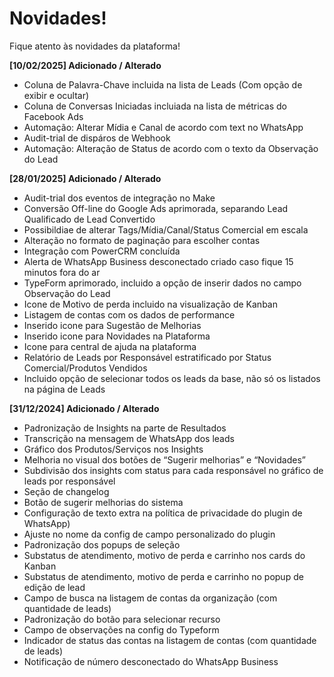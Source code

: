 # Novidades!
Fique atento às novidades da plataforma!

**[10/02/2025]
Adicionado / Alterado**

- Coluna de Palavra-Chave incluida na lista de Leads (Com opção de exibir e ocultar)
- Coluna de Conversas Iniciadas incluiada na lista de métricas do Facebook Ads
- Automação: Alterar Mídia e Canal de acordo com text no WhatsApp
- Audit-trial de dispáros de Webhook
- Automação: Alteração de Status de acordo com o texto da Observação do Lead

**[28/01/2025]
Adicionado / Alterado**

- Audit-trial dos eventos de integração no Make
- Conversão Off-line do Google Ads aprimorada, separando Lead Qualificado de Lead Convertido
- Possibildiae de alterar Tags/Mídia/Canal/Status Comercial em escala
- Alteração no formato de paginação para escolher contas
- Integração com PowerCRM concluída
- Alerta de WhatsApp Business desconectado criado caso fique 15 minutos fora do ar
- TypeForm aprimorado, incluido a opção de inserir dados no campo Observação do Lead
- Icone de Motivo de perda incluido na visualização de Kanban
- Listagem de contas com os dados de performance
- Inserido icone para Sugestão de Melhorias
- Inserido icone para Novidades na Plataforma
- Icone para central de ajuda na plataforma
- Relatório de Leads por Responsável estratificado por Status Comercial/Produtos Vendidos
- Incluido opção de selecionar todos os leads da base, não só os listados na página de Leads

**[31/12/2024]
Adicionado / Alterado**
 
- Padronização de Insights na parte de Resultados
- Transcrição na mensagem de WhatsApp dos leads
- Gráfico dos Produtos/Serviços nos Insights
- Melhoria no visual dos botões de “Sugerir melhorias” e “Novidades”
- Subdivisão dos insights com status para cada responsável no gráfico de leads por responsável
- Seção de changelog
- Botão de sugerir melhorias do sistema
- Configuração de texto extra na política de privacidade do plugin de WhatsApp)
- Ajuste no nome da config de campo personalizado do plugin
- Padronização dos popups de seleção
- Substatus de atendimento, motivo de perda e carrinho nos cards do Kanban
- Substatus de atendimento, motivo de perda e carrinho no popup de edição de lead
- Campo de busca na listagem de contas da organização (com quantidade de leads)
- Padronização do botão para selecionar recurso
- Campo de observações na config do Typeform
- Indicador de status das contas na listagem de contas (com quantidade de leads)
- Notificação de número desconectado do WhatsApp Business
